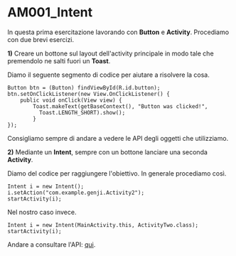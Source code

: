 # AM001_Intent

In questa prima esercitazione lavorando con **Button** e **Activity**. Procediamo con due brevi esercizi.

**1)** Creare un bottone sul layout dell'activity principale in modo tale che premendolo ne salti fuori un **Toast**.

Diamo il seguente segmento di codice per aiutare a risolvere la cosa.
```
Button btn = (Button) findViewById(R.id.button);
btn.setOnClickListener(new View.OnClickListener() {
    public void onClick(View view) {
        Toast.makeText(getBaseContext(), "Button was clicked!",
          Toast.LENGTH_SHORT).show();
        }
}); 
```
Consigliamo sempre di andare a vedere le API degli oggetti che utilizziamo.

**2)** Mediante un **Intent**, sempre con un bottone lanciare una seconda **Activity**.

Diamo del codice per raggiungere l'obiettivo. In generale procediamo così.
```
Intent i = new Intent();
i.setAction("com.example.genji.Activity2");
startActivity(i);
```
Nel nostro caso invece.
```
Intent i = new Intent(MainActivity.this, ActivityTwo.class);
startActivity(i);
```
Andare a consultare l'API: [qui](https://developer.android.com/reference/android/content/Intent.html).